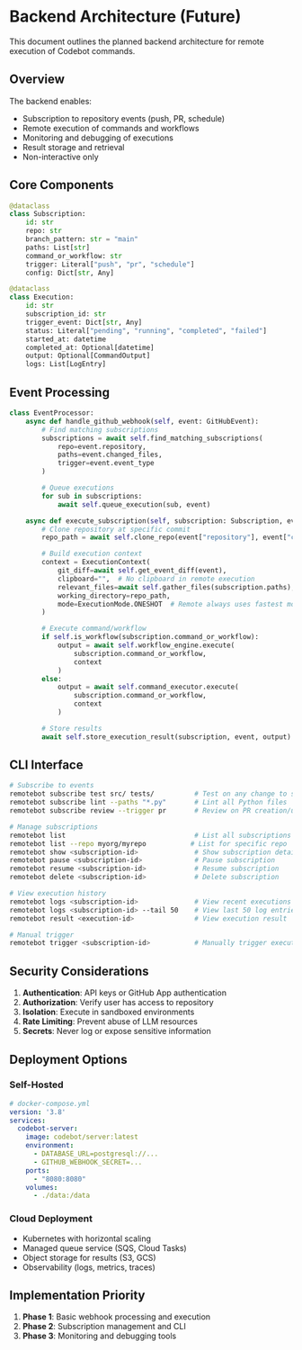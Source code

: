 # Backend Architecture (Future)

This document outlines the planned backend architecture for remote execution of Codebot commands.

## Overview

The backend enables:
- Subscription to repository events (push, PR, schedule)
- Remote execution of commands and workflows
- Monitoring and debugging of executions
- Result storage and retrieval
- Non-interactive only

## Core Components

```python
@dataclass
class Subscription:
    id: str
    repo: str
    branch_pattern: str = "main"
    paths: List[str]
    command_or_workflow: str
    trigger: Literal["push", "pr", "schedule"]
    config: Dict[str, Any]

@dataclass
class Execution:
    id: str
    subscription_id: str
    trigger_event: Dict[str, Any]
    status: Literal["pending", "running", "completed", "failed"]
    started_at: datetime
    completed_at: Optional[datetime]
    output: Optional[CommandOutput]
    logs: List[LogEntry]
```

## Event Processing

```python
class EventProcessor:
    async def handle_github_webhook(self, event: GitHubEvent):
        # Find matching subscriptions
        subscriptions = await self.find_matching_subscriptions(
            repo=event.repository,
            paths=event.changed_files,
            trigger=event.event_type
        )

        # Queue executions
        for sub in subscriptions:
            await self.queue_execution(sub, event)

    async def execute_subscription(self, subscription: Subscription, event: Dict):
        # Clone repository at specific commit
        repo_path = await self.clone_repo(event["repository"], event["commit"])

        # Build execution context
        context = ExecutionContext(
            git_diff=await self.get_event_diff(event),
            clipboard="",  # No clipboard in remote execution
            relevant_files=await self.gather_files(subscription.paths),
            working_directory=repo_path,
            mode=ExecutionMode.ONESHOT  # Remote always uses fastest mode
        )

        # Execute command/workflow
        if self.is_workflow(subscription.command_or_workflow):
            output = await self.workflow_engine.execute(
                subscription.command_or_workflow,
                context
            )
        else:
            output = await self.command_executor.execute(
                subscription.command_or_workflow,
                context
            )

        # Store results
        await self.store_execution_result(subscription, event, output)
```

## CLI Interface

```bash
# Subscribe to events
remotebot subscribe test src/ tests/          # Test on any change to src/ or tests/
remotebot subscribe lint --paths "*.py"       # Lint all Python files
remotebot subscribe review --trigger pr       # Review on PR creation/update

# Manage subscriptions
remotebot list                                # List all subscriptions
remotebot list --repo myorg/myrepo           # List for specific repo
remotebot show <subscription-id>              # Show subscription details
remotebot pause <subscription-id>             # Pause subscription
remotebot resume <subscription-id>            # Resume subscription
remotebot delete <subscription-id>            # Delete subscription

# View execution history
remotebot logs <subscription-id>              # View recent executions
remotebot logs <subscription-id> --tail 50    # View last 50 log entries
remotebot result <execution-id>               # View execution result

# Manual trigger
remotebot trigger <subscription-id>           # Manually trigger execution
```

## Security Considerations

1. **Authentication**: API keys or GitHub App authentication
2. **Authorization**: Verify user has access to repository
3. **Isolation**: Execute in sandboxed environments
4. **Rate Limiting**: Prevent abuse of LLM resources
5. **Secrets**: Never log or expose sensitive information

## Deployment Options

### Self-Hosted
```yaml
# docker-compose.yml
version: '3.8'
services:
  codebot-server:
    image: codebot/server:latest
    environment:
      - DATABASE_URL=postgresql://...
      - GITHUB_WEBHOOK_SECRET=...
    ports:
      - "8080:8080"
    volumes:
      - ./data:/data
```

### Cloud Deployment
- Kubernetes with horizontal scaling
- Managed queue service (SQS, Cloud Tasks)
- Object storage for results (S3, GCS)
- Observability (logs, metrics, traces)

## Implementation Priority

1. **Phase 1**: Basic webhook processing and execution
2. **Phase 2**: Subscription management and CLI
3. **Phase 3**: Monitoring and debugging tools
